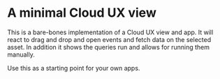 # A minimal Cloud UX view
This is a bare-bones implementation of a Cloud UX view and app. It will react to drag and drop 
and open events and fetch data on the selected asset. In addition it shows the queries run
and allows for running them manually.

Use this as a starting point for your own apps.
